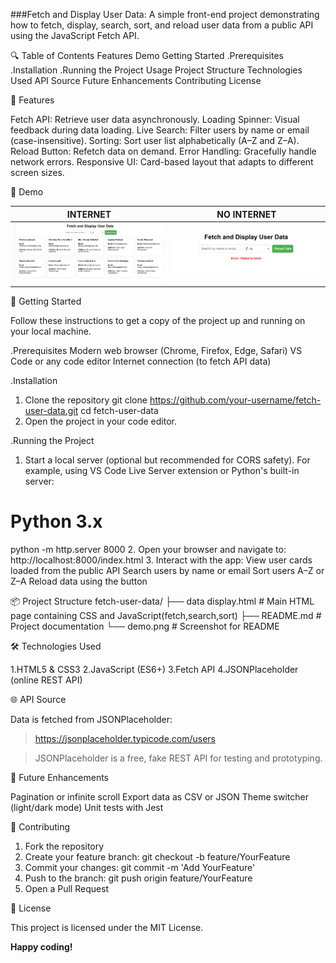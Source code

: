 ###Fetch and Display User Data:
A simple front-end project demonstrating how to fetch, display, search, sort, and reload user data from a public API using the JavaScript Fetch API.

🔍 Table of Contents
Features
Demo
Getting Started
.Prerequisites
.Installation
.Running the Project
Usage
Project Structure
Technologies Used
API Source
Future Enhancements
Contributing
License

🎯 Features

Fetch API: Retrieve user data asynchronously.
Loading Spinner: Visual feedback during data loading.
Live Search: Filter users by name or email (case-insensitive).
Sorting: Sort user list alphabetically (A–Z and Z–A).
Reload Button: Refetch data on demand.
Error Handling: Gracefully handle network errors.
Responsive UI: Card-based layout that adapts to different screen sizes.

📸 Demo

| INTERNET | NO INTERNET |
|------------|----------------|
| ![success](INTERNET.png) | ![error](NOINTERNET.png) |


🚀 Getting Started

Follow these instructions to get a copy of the project up and running on your local machine.

.Prerequisites
Modern web browser (Chrome, Firefox, Edge, Safari)
VS Code or any code editor
Internet connection (to fetch API data)

.Installation
1. Clone the repository
git clone https://github.com/your-username/fetch-user-data.git
cd fetch-user-data
2. Open the project in your code editor.

.Running the Project
1. Start a local server (optional but recommended for CORS safety). For example, using VS Code Live Server extension or Python's built-in server:
# Python 3.x
python -m http.server 8000
2. Open your browser and navigate to:
http://localhost:8000/index.html
3. Interact with the app:
View user cards loaded from the public API
Search users by name or email
Sort users A–Z or Z–A
Reload data using the button

📦 Project Structure
fetch-user-data/
├── data display.html  # Main HTML page containing CSS and JavaScript(fetch,search,sort)
├── README.md       	 # Project documentation
└── demo.png          # Screenshot for README

🛠 Technologies Used

1.HTML5 & CSS3
2.JavaScript (ES6+)
3.Fetch API
4.JSONPlaceholder (online REST API)

🌐 API Source

Data is fetched from JSONPlaceholder:

> https://jsonplaceholder.typicode.com/users

> JSONPlaceholder is a free, fake REST API for testing and prototyping.

🔮 Future Enhancements

Pagination or infinite scroll
Export data as CSV or JSON
Theme switcher (light/dark mode)
Unit tests with Jest

🤝 Contributing

1. Fork the repository
2. Create your feature branch: git checkout -b feature/YourFeature
3. Commit your changes: git commit -m 'Add YourFeature'
4. Push to the branch: git push origin feature/YourFeature
5. Open a Pull Request

📝 License

This project is licensed under the MIT License.

**Happy coding!**
